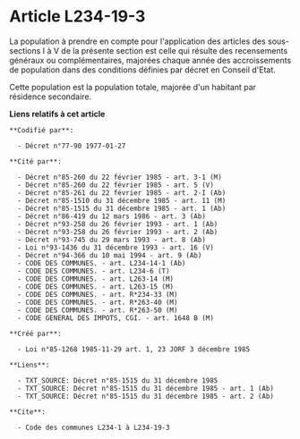 # Article L234-19-3

La population à prendre en compte pour l'application des articles des sous-sections I à V de la présente section est celle
qui résulte des recensements généraux ou complémentaires, majorées chaque année des accroissements de population dans des
conditions définies par décret en Conseil d'Etat.

Cette population est la population totale, majorée d'un habitant par résidence secondaire.

**Liens relatifs à cet article**

	**Codifié par**:

	  - Décret n°77-90 1977-01-27

	**Cité par**:

	  - Décret n°85-260 du 22 février 1985 - art. 3-1 (M)
	  - Décret n°85-260 du 22 février 1985 - art. 5 (V)
	  - Décret n°85-261 du 22 février 1985 - art. 2-I (Ab)
	  - Décret n°85-1510 du 31 décembre 1985 - art. 11 (M)
	  - Décret n°85-1515 du 31 décembre 1985 - art. 1 (Ab)
	  - Décret n°86-419 du 12 mars 1986 - art. 3 (Ab)
	  - Décret n°93-258 du 26 février 1993 - art. 1 (Ab)
	  - Décret n°93-258 du 26 février 1993 - art. 2 (Ab)
	  - Décret n°93-745 du 29 mars 1993 - art. 8 (Ab)
	  - Loi n°93-1436 du 31 décembre 1993 - art. 16 (V)
	  - Décret n°94-366 du 10 mai 1994 - art. 9 (Ab)
	  - CODE DES COMMUNES. - art. L234-14-1 (Ab)
	  - CODE DES COMMUNES. - art. L234-6 (T)
	  - CODE DES COMMUNES. - art. L263-14 (M)
	  - CODE DES COMMUNES. - art. L263-15 (M)
	  - CODE DES COMMUNES. - art. R*234-33 (M)
	  - CODE DES COMMUNES. - art. R*263-40 (M)
	  - CODE DES COMMUNES. - art. R*263-50 (M)
	  - CODE GENERAL DES IMPOTS, CGI. - art. 1648 B (M)

	**Créé par**:

	  - Loi n°85-1268 1985-11-29 art. 1, 23 JORF 3 décembre 1985

	**Liens**:

	  - TXT_SOURCE: Décret n°85-1515 du 31 décembre 1985
	  - TXT_SOURCE: Décret n°85-1515 du 31 décembre 1985 - art. 1 (Ab)
	  - TXT_SOURCE: Décret n°85-1515 du 31 décembre 1985 - art. 2 (Ab)

	**Cite**:

	  - Code des communes L234-1 à L234-19-3
